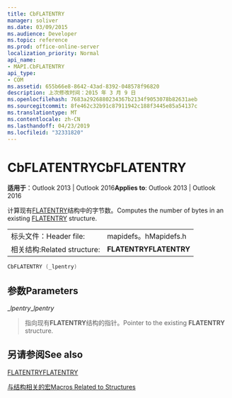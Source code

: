```yaml
---
title: CbFLATENTRY
manager: soliver
ms.date: 03/09/2015
ms.audience: Developer
ms.topic: reference
ms.prod: office-online-server
localization_priority: Normal
api_name:
- MAPI.CbFLATENTRY
api_type:
- COM
ms.assetid: 655b66e8-8642-43ad-8392-048578f96820
description: 上次修改时间：2015 年 3 月 9 日
ms.openlocfilehash: 7683a2926880234367b2134f9053078b82631aeb
ms.sourcegitcommit: 8fe462c32b91c87911942c188f3445e85a54137c
ms.translationtype: MT
ms.contentlocale: zh-CN
ms.lasthandoff: 04/23/2019
ms.locfileid: "32331820"
---
```

# <a name="cbflatentry"></a><span data-ttu-id="9306a-103">CbFLATENTRY</span><span class="sxs-lookup"><span data-stu-id="9306a-103">CbFLATENTRY</span></span>

  
  
<span data-ttu-id="9306a-104">**适用于**：Outlook 2013 | Outlook 2016</span><span class="sxs-lookup"><span data-stu-id="9306a-104">**Applies to**: Outlook 2013 | Outlook 2016</span></span> 
  
<span data-ttu-id="9306a-105">计算现有[FLATENTRY](flatentry.md)结构中的字节数。</span><span class="sxs-lookup"><span data-stu-id="9306a-105">Computes the number of bytes in an existing [FLATENTRY](flatentry.md) structure.</span></span> 
  
|||
|:-----|:-----|
|<span data-ttu-id="9306a-106">标头文件：</span><span class="sxs-lookup"><span data-stu-id="9306a-106">Header file:</span></span>  <br/> |<span data-ttu-id="9306a-107">mapidefs。h</span><span class="sxs-lookup"><span data-stu-id="9306a-107">Mapidefs.h</span></span>  <br/> |
|<span data-ttu-id="9306a-108">相关结构:</span><span class="sxs-lookup"><span data-stu-id="9306a-108">Related structure:</span></span>  <br/> |<span data-ttu-id="9306a-109">**FLATENTRY**</span><span class="sxs-lookup"><span data-stu-id="9306a-109">**FLATENTRY**</span></span> <br/> |
   
```cpp
CbFLATENTRY (_lpentry)
```

## <a name="parameters"></a><span data-ttu-id="9306a-110">参数</span><span class="sxs-lookup"><span data-stu-id="9306a-110">Parameters</span></span>

 <span data-ttu-id="9306a-111">__lpentry_</span><span class="sxs-lookup"><span data-stu-id="9306a-111">__lpentry_</span></span>
  
> <span data-ttu-id="9306a-112">指向现有**FLATENTRY**结构的指针。</span><span class="sxs-lookup"><span data-stu-id="9306a-112">Pointer to the existing **FLATENTRY** structure.</span></span> 
    
## <a name="see-also"></a><span data-ttu-id="9306a-113">另请参阅</span><span class="sxs-lookup"><span data-stu-id="9306a-113">See also</span></span>



[<span data-ttu-id="9306a-114">FLATENTRY</span><span class="sxs-lookup"><span data-stu-id="9306a-114">FLATENTRY</span></span>](flatentry.md)


[<span data-ttu-id="9306a-115">与结构相关的宏</span><span class="sxs-lookup"><span data-stu-id="9306a-115">Macros Related to Structures</span></span>](macros-related-to-structures.md)

